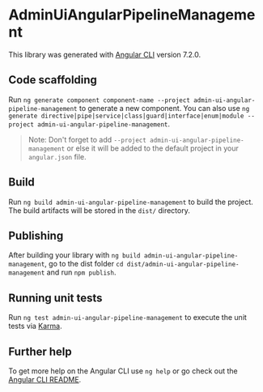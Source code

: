 # AdminUiAngularPipelineManagement

This library was generated with [Angular CLI](https://github.com/angular/angular-cli) version 7.2.0.

## Code scaffolding

Run `ng generate component component-name --project admin-ui-angular-pipeline-management` to generate a new component. You can also use `ng generate directive|pipe|service|class|guard|interface|enum|module --project admin-ui-angular-pipeline-management`.
> Note: Don't forget to add `--project admin-ui-angular-pipeline-management` or else it will be added to the default project in your `angular.json` file. 

## Build

Run `ng build admin-ui-angular-pipeline-management` to build the project. The build artifacts will be stored in the `dist/` directory.

## Publishing

After building your library with `ng build admin-ui-angular-pipeline-management`, go to the dist folder `cd dist/admin-ui-angular-pipeline-management` and run `npm publish`.

## Running unit tests

Run `ng test admin-ui-angular-pipeline-management` to execute the unit tests via [Karma](https://karma-runner.github.io).

## Further help

To get more help on the Angular CLI use `ng help` or go check out the [Angular CLI README](https://github.com/angular/angular-cli/blob/master/README.md).

